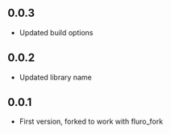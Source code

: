 ## 0.0.3
- Updated build options

## 0.0.2
- Updated library name

## 0.0.1
- First version, forked to work with fluro_fork
